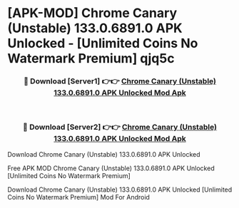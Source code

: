 # [APK-MOD] Chrome Canary (Unstable) 133.0.6891.0 APK Unlocked - [Unlimited Coins No Watermark Premium] qjq5c



<div align="center">
<h3>🔴 Download [Server1] 👉👉 <a href="https://momento.my/?title=Chrome_Canary_(Unstable)_133.0.6891.0_APK_Unlocked">Chrome Canary (Unstable) 133.0.6891.0 APK Unlocked Mod Apk</a></h3><br>

<h3>🔴 Download [Server2] 👉👉 <a href="https://momento.my/?title=Chrome_Canary_(Unstable)_133.0.6891.0_APK_Unlocked">Chrome Canary (Unstable) 133.0.6891.0 APK Unlocked Mod Apk</a></h3>
</div>



Download Chrome Canary (Unstable) 133.0.6891.0 APK Unlocked 

Free APK MOD Chrome Canary (Unstable) 133.0.6891.0 APK Unlocked [Unlimited Coins No Watermark Premium]

Download Chrome Canary (Unstable) 133.0.6891.0 APK Unlocked [Unlimited Coins No Watermark Premium] Mod For Android
